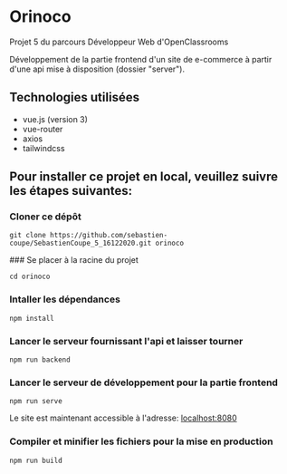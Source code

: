 # Orinoco

Projet 5 du parcours Développeur Web d'OpenClassrooms

Développement de la partie frontend d'un site de e-commerce à partir d'une api mise à disposition (dossier "server").

## Technologies utilisées
  * vue.js (version 3)
  * vue-router
  * axios
  * tailwindcss
  

## Pour installer ce projet en local, veuillez suivre les étapes suivantes:

### Cloner ce dépôt
```
git clone https://github.com/sebastien-coupe/SebastienCoupe_5_16122020.git orinoco
```  
  

### Se placer à la racine du projet
```
cd orinoco
```
  

### Intaller les dépendances
```
npm install
```
  

### Lancer le serveur fournissant l'api et laisser tourner
```
npm run backend
```
  

### Lancer le serveur de développement pour la partie frontend
```
npm run serve
```
Le site est maintenant accessible à l'adresse: [localhost:8080](localhost:8080)
  
   

### Compiler et minifier les fichiers pour la mise en production
```
npm run build
```

